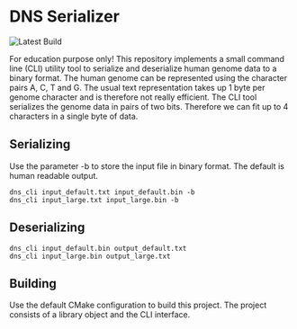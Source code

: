 # DNS Serializer

![Latest Build](https://github.com/KonstantinRr/dns-saver/workflows/CMake/badge.svg)

For education purpose only! This repository implements a small command line (CLI) utility tool to serialize and deserialize human genome data to a binary format. The human genome can be represented using the character pairs A, C, T and G. The usual text representation takes up 1 byte per genome character and is therefore not really efficient. The CLI tool serializes the genome data in pairs of two bits. Therefore we can fit up to 4 characters in a single byte of data.

## Serializing
Use the parameter -b to store the input file in binary format. The default is human readable output.
```
dns_cli input_default.txt input_default.bin -b
dns_cli input_large.txt input_large.bin -b
```

## Deserializing
```
dns_cli input_default.bin output_default.txt
dns_cli input_large.bin output_large.txt
```

## Building
Use the default CMake configuration to build this project. The project consists of a library object and the CLI interface.
